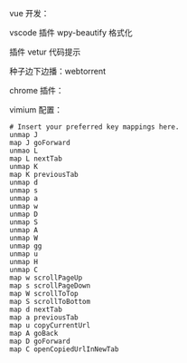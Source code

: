 vue 开发：

vscode 
插件 wpy-beautify 格式化

插件 vetur 代码提示

种子边下边播：webtorrent

chrome 插件：

vimium 配置：
```
# Insert your preferred key mappings here.
unmap J
map J goForward
unmao L
map L nextTab
unmap K
map K previousTab
unmap d
unmap s
unmap a
unmap w
unmap D
unmap S
unmap A
unmap W
unmap gg
unmap u
unmap H
unmap C
map w scrollPageUp
map s scrollPageDown
map W scrollToTop
map S scrollToBottom
map d nextTab
map a previousTab
map u copyCurrentUrl
map A goBack
map D goForward
map C openCopiedUrlInNewTab
```
